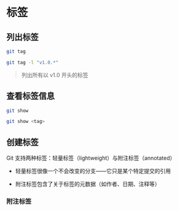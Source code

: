 # 标签

## 列出标签

```bash
git tag
```

```bash
git tag -l "v1.0.*"
```

> 列出所有以 v1.0 开头的标签

## 查看标签信息

```bash
git show
```

```bash
git show <tag>
```

## 创建标签

Git 支持两种标签：轻量标签（lightweight）与附注标签（annotated）

- 轻量标签很像一个不会改变的分支——它只是某个特定提交的引用

- 附注标签包含了关于标签的元数据（如作者、日期、注释等）

### 附注标签
